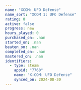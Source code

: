 ```yaml
---
name: "XCOM: UFO Defense"
name_sort: "XCOM 1: UFO Defense"
rating: 0
active: false
progress: new
hours_played: 0
purchased_on: .nan
started_on: .nan
beaten_on: .nan
completed_on: .nan
mastered_on: .nan
identifiers:
  - type: steam
    appid: "7760"
    name: "X-COM: UFO Defense"
    synced_on: 2024-08-30
---
```

